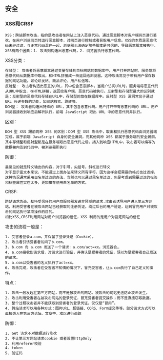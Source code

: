 ## 安全
### XSS和CRSF 
	XSS：跨站脚本攻击，指的是攻击者在网站上注入恶意代码，通过恶意脚本对客户端网页进行篡改，在用户浏览网页时运行恶意脚本，对网页进行控制或者获取用户信息。XSS的本质是恶意代码未经过滤，与正常代码混在一起，浏览器无法确定那些脚本是可信的，导致恶意脚本被执行。XSS有两个因素：1. 攻击则构造出恶意代码，2. 浏览器执行恶意代码。


XSS分类：

	存储型： 攻击者将恶意脚本通过变量存储到目标网站的数据库中，用户打开网站时，服务端将恶意代码从数据库中取出，和HTML拼接成一块返回给浏览器。这种攻击常见于带有用户保存数据的网站功能，如论坛发帖、商品评论、用户私信等。
	反射型： 攻击者构造出恶意的URL，其中包含恶意脚本，当用户访问URL时，服务端将恶意代码从URL中取出，与HTML拼接，返回给客户端，恶意代码被执行。反射型和存储型最大的区别就是：反射型的恶意代码存储在URL中，存储型的放在数据库中。反射型 XSS 漏洞常见于通过 URL 传递参数的功能，如网站搜索、跳转等。
	DOM型： 攻击者构造出特殊的 URL，其中包含恶意代码。用户打开带有恶意代码的 URL。用户浏览器接收到响应后解析执行，前端 JavaScript 取出 URL 中的恶意代码并执行。
区别：

	DOM 型 XSS 跟前两种 XSS 的区别：DOM 型 XSS 攻击中，取出和执行恶意代码由浏览器端完成，属于前端 JavaScript 自身的安全漏洞，而其他两种 XSS 都属于服务端的安全漏洞。
	其中存储型和反射型都是在服务端取出恶意代码之后，插入到响应HTML中，攻击者可以编写的数据被内签到代码中，被浏览器所执行
防御：

	最常见的就是转义输出的内容，对于引号，尖括号，斜杠进行转义
	对于显示富文本来说，不能通过上面办法来转义所有字符，因为这样会把需要的格式也过滤掉，这种情况通常采用白名单过滤的办法，当然也可以通过黑名单过滤，但是考虑到需要过滤的标签和标签属性实在太多，更加推荐使用白名单的方式。


CRSF:

	跨站请求伪造，劫持受信任的用户向服务器发送非预期的请求.攻击者诱导用户进入第三方网站，利用受害者在被攻击网站已经获取的注册凭证，绕过后台的用户验证，达到冒充用户对被攻击的网站执行某项操作的目的。
	相比XSS,CRSF利用网站对用户浏览器的信任，XSS 利用的是用户对指定网站的信任

攻击的流程一般是：

	1. 受害者登录a.com，并保留了登录凭证（Cookie）。
	2. 攻击者引诱受害者访问了b.com。
	3. b.com 向 a.com 发送了一个请求：a.com/act=xx。浏览器会…
	4. a.com接收到请求后，对请求进行验证，并确认是受害者的凭证，误以为是受害者自己发送的请求。
	5. a.com以受害者的名义执行了act=xx。
	6. 攻击完成，攻击者在受害者不知情的情况下，冒充受害者，让a.com执行了自己定义的操作。
特点： 

	1. 攻击一般发起在第三方网站，而不是被攻击的网站。被攻击的网站无法防止攻击发生。
	2. 攻击利用受害者在被攻击网站的登录凭证，冒充受害者提交操作；而不是直接窃取数据。
	3. 整个过程攻击者并不能获取到受害者的登录凭证，仅仅是“冒用”。
	4. 跨站请求可以用各种方式：图片URL、超链接、CORS、Form提交等等。部分请求方式可以直接嵌入在第三方论坛、文章中，难以进行追踪
防御：

	1. Get 请求不对数据进行修改
	2. 不让第三方网站请求cookie 或者设置httpOnly
	3. 利用referer校验
	4. token
	5. 验证码
